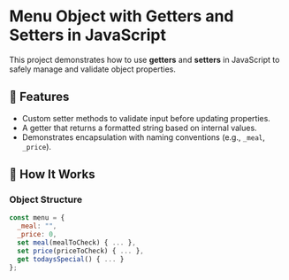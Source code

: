# Menu Object with Getters and Setters in JavaScript

This project demonstrates how to use **getters** and **setters** in JavaScript to safely manage and validate object properties.

## 🚀 Features

- Custom setter methods to validate input before updating properties.
- A getter that returns a formatted string based on internal values.
- Demonstrates encapsulation with naming conventions (e.g., `_meal`, `_price`).

## 🧾 How It Works

### Object Structure

```js
const menu = {
  _meal: "",
  _price: 0,
  set meal(mealToCheck) { ... },
  set price(priceToCheck) { ... },
  get todaysSpecial() { ... }
};
